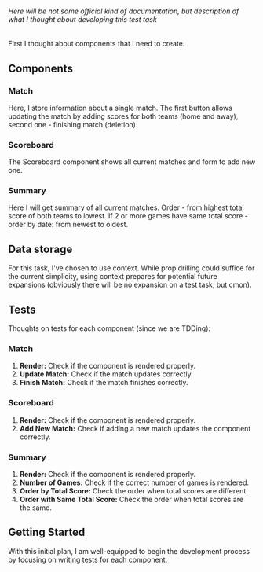 ###### Here will be not some official kind of documentation, but description of what I thought about developing this test task

First I thought about components that I need to create.

## Components

### Match

Here, I store information about a single match. The first button allows updating the match by adding scores for both teams (home and away), second one - finishing match (deletion).

### Scoreboard

The Scoreboard component shows all current matches and form to add new one.

### Summary

Here I will get summary of all current matches.
Order - from highest total score of both teams to lowest.
If 2 or more games have same total score - order by date: from newest to oldest.

## Data storage

For this task, I've chosen to use context. While prop drilling could suffice for the current simplicity, using context prepares for potential future expansions (obviously there will be no expansion on a test task, but cmon).

## Tests

Thoughts on tests for each component (since we are TDDing):

### Match

1. **Render:** Check if the component is rendered properly.
2. **Update Match:** Check if the match updates correctly.
3. **Finish Match:** Check if the match finishes correctly.

### Scoreboard

1. **Render:** Check if the component is rendered properly.
2. **Add New Match:** Check if adding a new match updates the component correctly.

### Summary

1. **Render:** Check if the component is rendered properly.
2. **Number of Games:** Check if the correct number of games is rendered.
3. **Order by Total Score:** Check the order when total scores are different.
4. **Order with Same Total Score:** Check the order when total scores are the same.

## Getting Started

With this initial plan, I am well-equipped to begin the development process by focusing on writing tests for each component.
